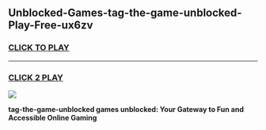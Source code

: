 
## Unblocked-Games-tag-the-game-unblocked-Play-Free-ux6zv
<h3>
<a href="https://premium76.site?title=tag-the-game-unblocked&ref=10A">CLICK TO PLAY</a></h3>
<hr>

<h3>
<a href="https://premium76.site?title=tag-the-game-unblocked&ref=10A">CLICK 2 PLAY</a>
  
</h3>

<a href="https://premium76.site?title=tag-the-game-unblocked&ref=10A"><img src="https://clearcache.store/games.png"></a>


**tag-the-game-unblocked games unblocked: Your Gateway to Fun and Accessible Online Gaming**
